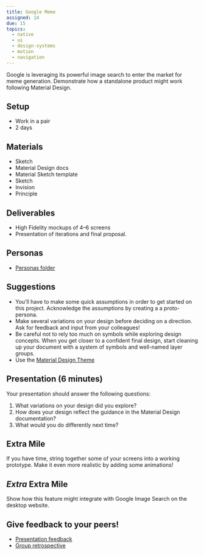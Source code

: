 ```yaml
---
title: Google Meme
assigned: 14
due: 15
topics:
  - native
  - ui
  - design-systems
  - motion
  - navigation
---
```


Google is leveraging its powerful image search to enter the market for meme generation. Demonstrate how a standalone product might work following Material Design.


## Setup

- Work in a pair
- 2 days


## Materials

- Sketch
- Material Design docs
- Material Sketch template
- Sketch
- Invision
- Principle


## Deliverables

- High Fidelity mockups of 4–6 screens
- Presentation of iterations and final proposal.


## Personas

- [Personas folder](https://drive.google.com/drive/folders/1OFjDaEHAE2Im5Spq9kV--FlnrwpnfSjF)


## Suggestions

- You’ll have to make some quick assumptions in order to get started on this project. Acknowledge the assumptions by creating a a proto-persona.
- Make several variations on your design before deciding on a direction. Ask for feedback and input from your colleagues!
- Be careful not to rely too much on symbols while exploring design concepts. When you get closer to a confident final design, start cleaning up your document with a system of symbols and well-named layer groups.
- Use the [Material Design Theme](https://material.io/tools/theme-editor/)


## Presentation (6 minutes)

Your presentation should answer the following questions:

1. What variations on your design did you explore?
2. How does your design reflect the guidance in the Material Design documentation?
3. What would you do differently next time?


## Extra Mile

If you have time, string together some of your screens into a working prototype. Make it even more realistic by adding some animations!


## *Extra* Extra Mile

Show how this feature might integrate with Google Image Search on the desktop website.


Give feedback to your peers!
---------------------------

- [Presentation feedback](https://drive.google.com/drive/u/1/folders/1CLL3vkdg1VIctGdZjrA5xWFkrYlFMhbF)
- [Group retrospective](https://drive.google.com/drive/u/1/folders/1a0Si3XhUEghzi0hVdO7j-qsm2w0ajZpQ)
